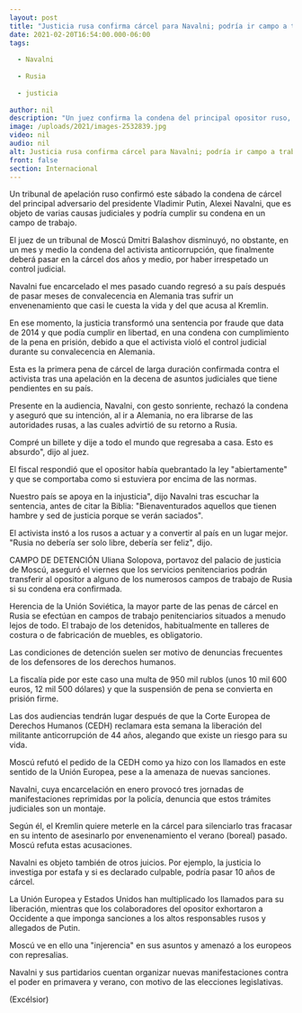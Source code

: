 ```yaml
---
layout: post
title: "Justicia rusa confirma cárcel para Navalni; podría ir campo a trabajo"
date: 2021-02-20T16:54:00.000-06:00
tags:
  
  - Navalni
  
  - Rusia
  
  - justicia
  
author: nil
description: "Un juez confirma la condena del principal opositor ruso, Alexei Navalni, quien podría ser trasladado a un campo de trabajo"
image: /uploads/2021/images-2532839.jpg
video: nil
audio: nil
alt: Justicia rusa confirma cárcel para Navalni; podría ir campo a trabajo
front: false
section: Internacional
---
```


Un tribunal de apelación ruso confirmó este sábado la condena de cárcel del principal adversario del presidente Vladimir Putin, Alexei Navalni, que es objeto de varias causas judiciales y podría cumplir su condena en un campo de trabajo.

El juez de un tribunal de Moscú Dmitri Balashov disminuyó, no obstante, en un mes y medio la condena del activista anticorrupción, que finalmente deberá pasar en la cárcel dos años y medio, por haber irrespetado un control judicial.

Navalni fue encarcelado el mes pasado cuando regresó a su país después de pasar meses de convalecencia en Alemania tras sufrir un envenenamiento que casi le cuesta la vida y del que acusa al Kremlin.

En ese momento, la justicia transformó una sentencia por fraude que data de 2014 y que podía cumplir en libertad, en una condena con cumplimiento de la pena en prisión, debido a que el activista violó el control judicial durante su convalecencia en Alemania.

Esta es la primera pena de cárcel de larga duración confirmada contra el activista tras una apelación en la decena de asuntos judiciales que tiene pendientes en su país.

Presente en la audiencia, Navalni, con gesto sonriente, rechazó la condena y aseguró que su intención, al ir a Alemania, no era librarse de las autoridades rusas, a las cuales advirtió de su retorno a Rusia.

Compré un billete y dije a todo el mundo que regresaba a casa. Esto es absurdo", dijo al juez.

El fiscal respondió que el opositor había quebrantado la ley "abiertamente" y que se comportaba como si estuviera por encima de las normas.

Nuestro país se apoya en la injusticia", dijo Navalni tras escuchar la sentencia, antes de citar la Biblia: "Bienaventurados aquellos que tienen hambre y sed de justicia porque se verán saciados".

El activista instó a los rusos a actuar y a convertir al país en un lugar mejor. "Rusia no debería ser solo libre, debería ser feliz", dijo.

CAMPO DE DETENCIÓN
Uliana Solopova, portavoz del palacio de justicia de Moscú, aseguró el viernes que los servicios penitenciarios podrán transferir al opositor a alguno de los numerosos campos de trabajo de Rusia si su condena era confirmada.

Herencia de la Unión Soviética, la mayor parte de las penas de cárcel en Rusia se efectúan en campos de trabajo penitenciarios situados a menudo lejos de todo. El trabajo de los detenidos, habitualmente en talleres de costura o de fabricación de muebles, es obligatorio.

Las condiciones de detención suelen ser motivo de denuncias frecuentes de los defensores de los derechos humanos.

La fiscalía pide por este caso una multa de 950 mil rublos (unos 10 mil 600 euros, 12 mil 500 dólares) y que la suspensión de pena se convierta en prisión firme.

Las dos audiencias tendrán lugar después de que la Corte Europea de Derechos Humanos (CEDH) reclamara esta semana la liberación del militante anticorrupción de 44 años, alegando que existe un riesgo para su vida.

Moscú refutó el pedido de la CEDH como ya hizo con los llamados en este sentido de la Unión Europea, pese a la amenaza de nuevas sanciones.

Navalni, cuya encarcelación en enero provocó tres jornadas de manifestaciones reprimidas por la policía, denuncia que estos trámites judiciales son un montaje.

Según él, el Kremlin quiere meterle en la cárcel para silenciarlo tras fracasar en su intento de asesinarlo por envenenamiento el verano (boreal) pasado. Moscú refuta estas acusaciones.

Navalni es objeto también de otros juicios. Por ejemplo, la justicia lo investiga por estafa y si es declarado culpable, podría pasar 10 años de cárcel.

La Unión Europea y Estados Unidos han multiplicado los llamados para su liberación, mientras que los colaboradores del opositor exhortaron a Occidente a que imponga sanciones a los altos responsables rusos y allegados de Putin.

Moscú ve en ello una "injerencia" en sus asuntos y amenazó a los europeos con represalias.

Navalni y sus partidarios cuentan organizar nuevas manifestaciones contra el poder en primavera y verano, con motivo de las elecciones legislativas.

(Excélsior)